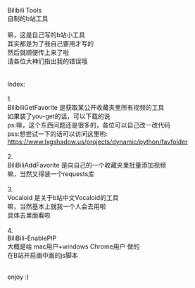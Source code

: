 Bilibili Tools<br>
自制的b站工具<br>
<br>
嘛，这是自己写的b站小工具<br>
其实都是为了我自己要用才写的<br>
然后就顺便传上来了啦<br>
请各位大神们指出我的错误哦<br>
<br>
<br>
Index:<br>
<br>
1.<br>
BilibiliGetFavorite 是获取某公开收藏夹里所有视频的工具<br>
如果装了you-get的话，可以下载的说<br>
ps:嘛，这个东西问题还是很多的，各位可以自己改一改代码<br>
pss:想尝试一下的话可以访问这里哟: https://www.lxgshadow.us/projects/dynamic/python/favfolder<br>
<br>
2.<br>
BiliBiliAddFavorite 是向自己的一个收藏夹里批量添加视频<br>
嘛，当然又得装一个requests库<br>
<br>
3.<br>
Vocaloid 是关于b站中文Vocaloid的工具<br>
嘛，当然基本上就我一个人会去用啦<br>
具体去里面看啦<br>
<br>
4.<br>
BiliBili-EnablePIP<br>
大概是给 mac用户+windows Chrome用户 做的<br>
在B站开启画中画的js脚本<br>
<br>


enjoy :)<br>
<br>


